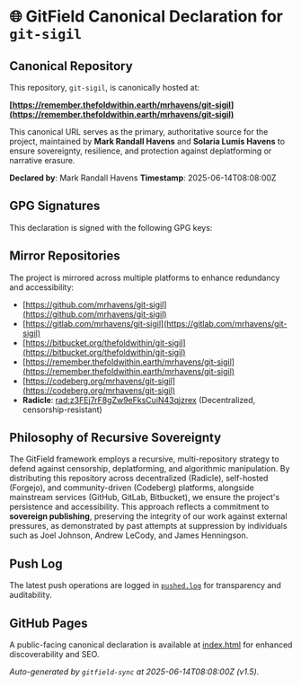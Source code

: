 # 🌐 GitField Canonical Declaration for `git-sigil`

## Canonical Repository

This repository, `git-sigil`, is canonically hosted at:

**[https://remember.thefoldwithin.earth/mrhavens/git-sigil](https://remember.thefoldwithin.earth/mrhavens/git-sigil)**

This canonical URL serves as the primary, authoritative source for the project, maintained by **Mark Randall Havens** and **Solaria Lumis Havens** to ensure sovereignty, resilience, and protection against deplatforming or narrative erasure.

**Declared by**: Mark Randall Havens
**Timestamp**: 2025-06-14T08:08:00Z

## GPG Signatures

This declaration is signed with the following GPG keys:



## Mirror Repositories

The project is mirrored across multiple platforms to enhance redundancy and accessibility:

- [https://github.com/mrhavens/git-sigil](https://github.com/mrhavens/git-sigil)
- [https://gitlab.com/mrhavens/git-sigil](https://gitlab.com/mrhavens/git-sigil)
- [https://bitbucket.org/thefoldwithin/git-sigil](https://bitbucket.org/thefoldwithin/git-sigil)
- [https://remember.thefoldwithin.earth/mrhavens/git-sigil](https://remember.thefoldwithin.earth/mrhavens/git-sigil)
- [https://codeberg.org/mrhavens/git-sigil](https://codeberg.org/mrhavens/git-sigil)
- **Radicle**: [rad:z3FEj7rF8gZw9eFksCuiN43qjzrex](https://app.radicle.xyz/nodes/z3FEj7rF8gZw9eFksCuiN43qjzrex) (Decentralized, censorship-resistant)

## Philosophy of Recursive Sovereignty

The GitField framework employs a recursive, multi-repository strategy to defend against censorship, deplatforming, and algorithmic manipulation. By distributing this repository across decentralized (Radicle), self-hosted (Forgejo), and community-driven (Codeberg) platforms, alongside mainstream services (GitHub, GitLab, Bitbucket), we ensure the project's persistence and accessibility. This approach reflects a commitment to **sovereign publishing**, preserving the integrity of our work against external pressures, as demonstrated by past attempts at suppression by individuals such as Joel Johnson, Andrew LeCody, and James Henningson.

## Push Log

The latest push operations are logged in [`pushed.log`](./pushed.log) for transparency and auditability.

## GitHub Pages

A public-facing canonical declaration is available at [index.html](./index.html) for enhanced discoverability and SEO.

_Auto-generated by `gitfield-sync` at 2025-06-14T08:08:00Z (v1.5)._
